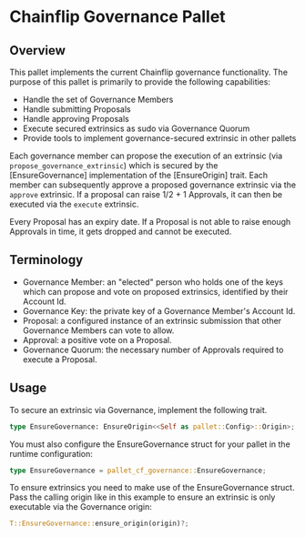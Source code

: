 # Chainflip Governance Pallet

## Overview

This pallet implements the current Chainflip governance functionality. The purpose of this pallet is primarily to provide the following capabilities:

- Handle the set of Governance Members
- Handle submitting Proposals
- Handle approving Proposals
- Execute secured extrinsics as sudo via Governance Quorum
- Provide tools to implement governance-secured extrinsic in other pallets

Each governance member can propose the execution of an extrinsic (via `propose_governance_extrinsic`) which is secured by the [EnsureGovernance] implementation of the [EnsureOrigin] trait. Each member can subsequently approve a proposed governance extrinsic via the `approve` extrinsic. If a proposal can raise 1/2 + 1 Approvals, it can then be executed via the `execute` extrinsic.

Every Proposal has an expiry date. If a Proposal is not able to raise enough Approvals in time, it gets dropped and cannot be executed.

## Terminology

- Governance Member: an "elected" person who holds one of the keys which can propose and vote on proposed extrinsics, identified by their Account Id.
- Governance Key: the private key of a Governance Member's Account Id.
- Proposal: a configured instance of an extrinsic submission that other Governance Members can vote to allow.
- Approval: a positive vote on a Proposal.
- Governance Quorum: the necessary number of Approvals required to execute a Proposal.

## Usage

To secure an extrinsic via Governance, implement the following trait.

```rust
type EnsureGovernance: EnsureOrigin<<Self as pallet::Config>::Origin>;
```

You must also configure the EnsureGovernance struct for your pallet in the runtime configuration:

```rust
type EnsureGovernance = pallet_cf_governance::EnsureGovernance;
```

To ensure extrinsics you need to make use of the EnsureGovernance struct. Pass the calling origin like in this example to ensure an extrinsic is only executable via the Governance origin:

```rust
T::EnsureGovernance::ensure_origin(origin)?;
```
